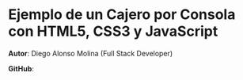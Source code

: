 # Ejemplo de un Cajero por Consola con HTML5, CSS3 y JavaScript

**Autor**: Diego Alonso Molina (Full Stack Developer)

**GitHub**: 